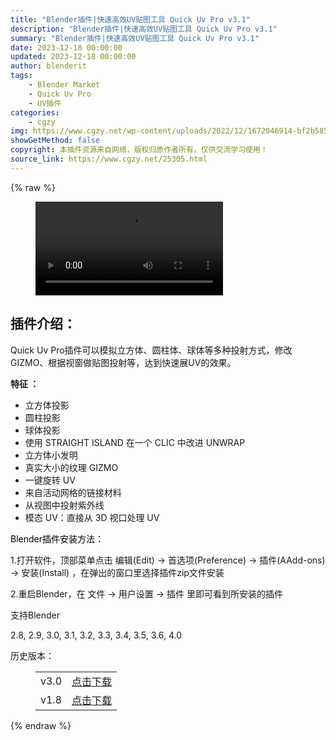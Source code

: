 ```yaml
---
title: "Blender插件|快速高效UV贴图工具 Quick Uv Pro v3.1"
description: "Blender插件|快速高效UV贴图工具 Quick Uv Pro v3.1"
summary: "Blender插件|快速高效UV贴图工具 Quick Uv Pro v3.1"
date: 2023-12-18 00:00:00
updated: 2023-12-18 00:00:00
author: blenderit
tags: 
    - Blender Market
    - Quick Uv Pro
    - UV插件
categories:
    - cgzy
img: https://www.cgzy.net/wp-content/uploads/2022/12/1672046914-bf2b585aaeb7a04.jpg
showGetMethod: false
copyright: 本插件资源来自网络，版权归原作者所有，仅供交流学习使用！
source_link: https://www.cgzy.net/25305.html
---
```


{% raw %}
<figure class="wp-block-video aligncenter"><video controls src="https://cloud.video.taobao.com/play/u/717183932/p/1/e/6/t/1/392506642170.mp4"></video></figure><div class="wp-block-pandastudio-title"><div class="title_style_01"><h2 id="h2-0">插件介绍：</h2></div></div><p class="is-style-text-indent-2em">Quick Uv Pro插件可以模拟立方体、圆柱体、球体等多种投射方式，修改GIZMO、根据视窗做贴图投射等，达到快速展UV的效果。</p><p><strong>特征 ：</strong></p><ul>
<li>立方体投影</li>



<li>圆柱投影</li>



<li>球体投影</li>



<li>使用 STRAIGHT ISLAND 在一个 CLIC 中改进 UNWRAP</li>



<li>立方体小发明</li>



<li>真实大小的纹理 GIZMO</li>



<li>一键旋转 UV</li>



<li>来自活动网格的链接材料</li>



<li>从视图中投射紫外线</li>



<li>模态 UV：直接从 3D 视口处理 UV</li>
</ul><p><mark style="background-color:rgba(0, 0, 0, 0)" class="has-inline-color has-vivid-red-color">Blender插件安装方法：</mark></p><p>1.打开软件，顶部菜单点击 编辑(Edit) → 首选项(Preference) → 插件(AAdd-ons) → 安装(Install) ，在弹出的窗口里选择插件zip文件安装</p><p>2.重启Blender，在 文件 → 用户设置 → 插件 里即可看到所安装的插件</p><div class="wp-block-pandastudio-tips"><div class="tip success "><p>支持Blender </p>
<p>2.8, 2.9, 3.0, 3.1, 3.2, 3.3, 3.4, 3.5, 3.6, 4.0</p>
</div></div><div class="wp-block-pandastudio-title"><div class="title_style_01"><p>历史版本：</p></div></div><figure class="wp-block-table has-medium-font-size"><table><tbody><tr><td>v3.0</td><td><a href="https://www.cgzy.net/go?_=75db1787b2aHR0cHM6Ly9wYW4uYmFpZHUuY29tL3MvMUhsckhjUjZHUnhpc19vbzJoV21rN1E%2FcHdkPWY2NWc%3D" target="_blank">点击下载</a></td></tr><tr><td>v1.8</td><td><a href="https://www.cgzy.net/go?_=905e8ca43caHR0cHM6Ly9wYW4uYmFpZHUuY29tL3MvMXhpZmZITVN0MjRKZGdlSUVhek1tMGc%2FcHdkPWpiYjM%3D" target="_blank">点击下载</a></td></tr></tbody></table></figure>
<div style="display: none">cgzy</div>
{% endraw %}